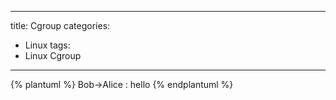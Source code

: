 
---
title: Cgroup
categories: 
- Linux
tags:
- Linux Cgroup
---

{% plantuml %}
    Bob->Alice : hello
{% endplantuml %}
